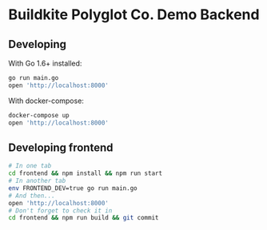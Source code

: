 # Buildkite Polyglot Co. Demo Backend

## Developing

With Go 1.6+ installed:

```bash
go run main.go
open 'http://localhost:8000'
```

With docker-compose:

```bash
docker-compose up
open 'http://localhost:8000'
```

## Developing frontend

```bash
# In one tab
cd frontend && npm install && npm run start
# In another tab
env FRONTEND_DEV=true go run main.go
# And then...
open 'http://localhost:8000'
# Don't forget to check it in
cd frontend && npm run build && git commit
```
